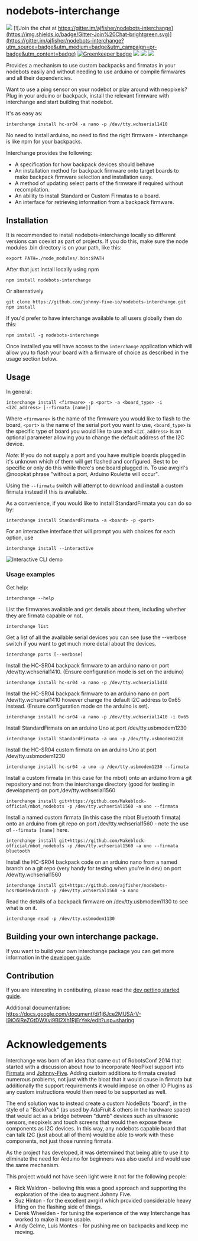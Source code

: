 # nodebots-interchange

![](https://img.shields.io/npm/v/nodebots-interchange.svg)
[![Join the chat at https://gitter.im/ajfisher/nodebots-interchange](https://img.shields.io/badge/Gitter-Join%20Chat-brightgreen.svg)](https://gitter.im/ajfisher/nodebots-interchange?utm_source=badge&utm_medium=badge&utm_campaign=pr-badge&utm_content=badge)
[![Greenkeeper badge](https://badges.greenkeeper.io/nodebots/nodebots-interchange.svg)](https://greenkeeper.io/)
![](https://img.shields.io/badge/status-Ready-green.svg)
![](https://img.shields.io/david/nodebots/nodebots-interchange.svg)
![](https://img.shields.io/github/issues/nodebots/nodebots-interchange.svg)

Provides a mechanism to use custom backpacks and firmatas in your nodebots easily
and without needing to use arduino or compile firmwares and all their dependencies.

Want to use a ping sensor on your nodebot or play around with neopixels? Plug in
your arduino or backpack, install the relevant firmware with interchange and
start building that nodebot.

It's as easy as:

```
interchange install hc-sr04 -a nano -p /dev/tty.wchserial1410
```

No need to install arduino, no need to find the right firmware - interchange is
like npm for your backpacks.

Interchange provides the following:

* A specification for how backpack devices should behave
* An installation method for backpack firmware onto target boards to make
backpack firmware selection and installation easy.
* A method of updating select parts of the firmware if required without recompilation.
* An ability to install Standard or Custom Firmatas to a board.
* An interface for retrieving information from a backpack firmware.

## Installation

It is recommended to install nodebots-interchange locally so different versions
can coexist as part of projects. If you do this, make sure the node modules
.bin directory is on your path, like this:

```
export PATH=./node_modules/.bin:$PATH
```

After that just install locally using npm

```
npm install nodebots-interchange
```

Or alternatively

```
git clone https://github.com/johnny-five-io/nodebots-interchange.git
npm install
```

If you'd prefer to have interchange available to all users globally then do this:

```
npm install -g nodebots-interchange
```

Once installed you will have access to the `interchange` application which will allow
you to flash your board with a firmware of choice as described in the usage
section below.

## Usage

In general:

```
interchange install <firmware> -p <port> -a <board_type> -i <I2C_address> [--firmata [name]]
```

Where `<firmware>` is the name of the firmware you would like to flash to the board,
`<port>` is the name of the serial port you want to use, `<board_type>` is the
specific type of board you would like to use and `<I2C_address>` is an optional
parameter allowing you to change the default address of the I2C device.

_Note:_ If you do not supply a port and you have multiple boards plugged in
it's unknown which of them will get flashed and configured. Best to be specific
or only do this while there's one board plugged in. To use avrgirl's @noopkat phrase
"without a port, Arduino Roulette will occur".

Using the `--firmata` switch will attempt to download and install a custom firmata
instead if this is available.

As a convenience, if you would like to install StandardFirmata you can do so by:

```
interchange install StandardFirmata -a <board> -p <port>
```

For an interactive interface that will prompt you with choices for each option, use
```
interchange install --interactive
```

![Interactive CLI demo](docs/assets/interchange.gif)

### Usage examples

Get help:

```
interchange --help
```

List the firmwares available and get details about them, including whether they
are firmata capable or not.

```
interchange list
```

Get a list of all the available serial devices you can see (use the --verbose
switch if you want to get much more detail about the devices.

```
interchange ports [--verbose]
```

Install the HC-SR04 backpack firmware to an arduino nano on port /dev/tty.wchserial1410.
(Ensure configuration mode is set on the arduino)

```
interchange install hc-sr04 -a nano -p /dev/tty.wchserial1410
```

Install the HC-SR04 backpack firmware to an arduino nano on port /dev/tty.wchserial1410
however change the default I2C address to 0x65 instead. (Ensure configuration
mode on the arduino is set).

```
interchange install hc-sr04 -a nano -p /dev/tty.wchserial1410 -i 0x65
```

Install StandardFirmata on an arduino Uno at port /dev/tty.usbmodem1230

```
interchange install StandardFirmata -a uno -p /dev/tty.usbmodem1230
```

Install the HC-SR04 custom firmata on an arduino Uno at port /dev/tty.usbmodem1230

```
interchange install hc-sr04 -a uno -p /dev/tty.usbmodem1230 --firmata
```

Install a custom firmata (in this case for the mbot) onto an arduino from a git
repository and not from the interchange directory (good for testing in development) on port
/dev/tty.wchserial1560

```
interchange install git+https://github.com/Makeblock-official/mbot_nodebots -p /dev/tty.wchserial1560 -a uno --firmata
```

Install a named custom firmata (in this case the mbot Bluetooth firmata) onto
an arduino from git repo on port /dev/tty.wchserial1560 - note the use of
`--firmata [name]` here.

```
interchange install git+https://github.com/Makeblock-official/mbot_nodebots -p /dev/tty.wchserial1560 -a uno --firmata bluetooth
```

Install the HC-SR04 backpack code on an arduino nano from a named branch on a
git repo (very handy for testing when you're in dev) on port /dev/tty.wchserial1560

```
interchange install git+https://github.com/ajfisher/nodebots-hcsr04#devbranch -p /dev/tty.wchserial1560 -a nano
```

Read the details of a backpack firmware on /dev/tty.usbmodem1130 to see what
is on it.

```
interchange read -p /dev/tty.usbmodem1130
```


## Building your own interchange package.

If you want to build your own interchange package you can get more information
in the [developer guide](/docs/dev.md).

## Contribution

If you are interesting in contibuting, please read the [dev getting started
guide](/docs/contribution.md).

Additional documentation: https://docs.google.com/document/d/1j6Jce2MUSA-V-I9iO6lReZGtDWXvi9BI2Xh1RjErYek/edit?usp=sharing

# Acknowledgements

Interchange was born of an idea that came out of RobotsConf 2014 that started
with a discussion about how to incorporate NeoPixel support into
[Firmata](https://github.com/firmata/arduino) and
[Johnny-Five](https://github.com/rwaldron/johnny-five). Adding custom additions
to firmata created numerous problems, not just with the bloat that it would
cause in firmata but additionally the support requirements it would impose on
other IO Plugins as any custom instructions would then need to be supported as well.

The end solution was to instead create a custom NodeBots "board", in the
style of a "BackPack" (as used by AdaFruit & others in the hardware space) that
would act as a bridge between "dumb" devices such as ultrasonic sensors,
neopixels and touch screens that would then expose these components as I2C
devices. In this way, any nodebots capable board that can talk I2C (just about
all of them) would be able to work with these components, not just those running
firmata.

As the project has developed, it was determined that being able to use it to
eliminate the need for Arduino for beginners was also useful and would use the
same mechanism.

This project would not have seen light were it not for the following people:

* Rick Waldron - believing this was a good approach and supporting the exploration
of the idea to augment Johnny Five.
* Suz Hinton - for the excellent avrgirl which provided considerable heavy lifting on the
flashing side of things.
* Derek Wheelden - for tuning the experience of the way Interchange has worked
to make it more usable.
* Andy Gelme, Luis Montes - for pushing me on backpacks and keep me moving.
